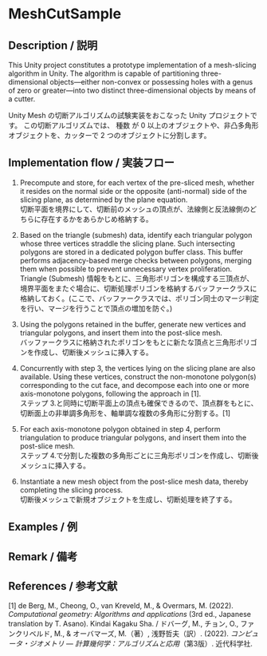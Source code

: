 # MeshCutSample

## Description / 説明
This Unity project constitutes a prototype implementation of a mesh-slicing algorithm in Unity.
The algorithm is capable of partitioning three-dimensional objects—either non-convex or possessing holes with a genus of zero or greater—into two distinct three-dimensional objects by means of a cutter.

Unity Mesh の切断アルゴリズムの試験実装をおこなった Unity プロジェクトです。
この切断アルゴリズムでは、 種数 が 0 以上のオブジェクトや、非凸多角形オブジェクトを、カッターで 2 つのオブジェクトに分割します。

## Implementation flow / 実装フロー
1. Precompute and store, for each vertex of the pre-sliced mesh, whether it resides on the normal side or the opposite (anti-normal) side of the slicing plane, as determined by the plane equation. <br>
切断平面を境界にして、切断前のメッシュの頂点が、法線側と反法線側のどちらに存在するかをあらかじめ格納する。

2. Based on the triangle (submesh) data, identify each triangular polygon whose three vertices straddle the slicing plane. Such intersecting polygons are stored in a dedicated polygon buffer class. This buffer performs adjacency-based merge checks between polygons, merging them when possible to prevent unnecessary vertex proliferation. <br>
Triangle (Submesh) 情報をもとに、三角形ポリゴンを構成する三頂点が、境界平面をまたぐ場合に、切断処理ポリゴンを格納するバッファークラスに格納しておく。(ここで、バッファークラスでは、ポリゴン同士のマージ判定を行い、マージを行うことで頂点の増加を防ぐ。)

3. Using the polygons retained in the buffer, generate new vertices and triangular polygons, and insert them into the post-slice mesh. <br>
バッファークラスに格納されたポリゴンをもとに新たな頂点と三角形ポリゴンを作成し、切断後メッシュに挿入する。

4. Concurrently with step 3, the vertices lying on the slicing plane are also available. Using these vertices, construct the non-monotone polygon(s) corresponding to the cut face, and decompose each into one or more axis-monotone polygons, following the approach in [1]. <br>
ステップ 3.と同時に切断平面上の頂点も確保できるので、頂点群をもとに、切断面上の非単調多角形を、軸単調な複数の多角形に分割する。[1]

5. For each axis-monotone polygon obtained in step 4, perform triangulation to produce triangular polygons, and insert them into the post-slice mesh. <br>
ステップ 4.で分割した複数の多角形ごとに三角形ポリゴンを作成し、切断後メッシュに挿入する。

6. Instantiate a new mesh object from the post-slice mesh data, thereby completing the slicing process. <br>
切断後メッシュで新規オブジェクトを生成し、切断処理を終了する。

## Examples / 例

## Remark / 備考

## References / 参考文献
[1] de Berg, M., Cheong, O., van Kreveld, M., & Overmars, M. (2022). *Computational geometry: Algorithms and applications* (3rd ed., Japanese translation by T. Asano). Kindai Kagaku Sha. / ドバーグ, M., チョン, O., ファンクリベルド, M., & オーバマーズ, M.（著）, 浅野哲夫（訳）. (2022). *コンピュータ・ジオメトリ ― 計算幾何学：アルゴリズムと応用*（第3版）. 近代科学社.